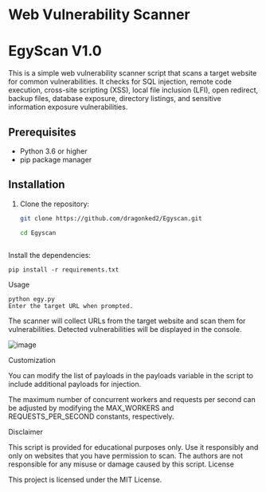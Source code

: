 # Web Vulnerability Scanner
# EgyScan V1.0
This is a simple web vulnerability scanner script that scans a target website for common vulnerabilities. It checks for SQL injection, remote code execution, cross-site scripting (XSS), local file inclusion (LFI), open redirect, backup files, database exposure, directory listings, and sensitive information exposure vulnerabilities.

## Prerequisites

- Python 3.6 or higher
- pip package manager

## Installation

1. Clone the repository:

   ```bash
   git clone https://github.com/dragonked2/Egyscan.git

   cd Egyscan



Install the dependencies:

    pip install -r requirements.txt

Usage

    python egy.py
    Enter the target URL when prompted.

The scanner will collect URLs from the target website and scan them for vulnerabilities. Detected vulnerabilities will be displayed in the console.

![image](https://github.com/dragonked2/Egyscan/assets/66541902/efc19fb3-d694-4e12-bf6a-82fba95a5709)


Customization

You can modify the list of payloads in the payloads variable in the script to include additional payloads for injection.

The maximum number of concurrent workers and requests per second can be adjusted by modifying the MAX_WORKERS and REQUESTS_PER_SECOND constants, respectively.

Disclaimer

This script is provided for educational purposes only. Use it responsibly and only on websites that you have permission to scan. The authors are not responsible for any misuse or damage caused by this script.
License

This project is licensed under the MIT License.
